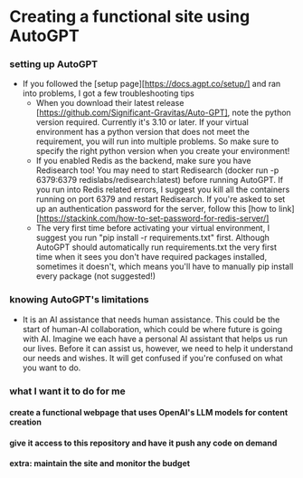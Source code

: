 # Creating a functional site using AutoGPT
### setting up AutoGPT
- If you followed the [setup page][https://docs.agpt.co/setup/] and ran into problems, I got a few troubleshooting tips
  - When you download their latest release [https://github.com/Significant-Gravitas/Auto-GPT], note the python version required. Currently it's 3.10 or later. If your virtual environment has a python version that does not meet the requirement, you will run into multiple problems. So make sure to specify the right python version when you create your environment!
  - If you enabled Redis as the backend, make sure you have Redisearch too! You may need to start Redisearch (docker run -p 6379:6379 redislabs/redisearch:latest) before running AutoGPT. If you run into Redis related errors, I suggest you kill all the containers running on port 6379 and restart Redisearch. If you're asked to set up an authentication password for the server, follow this [how to link][https://stackink.com/how-to-set-password-for-redis-server/]
  - The very first time before activating your virtual environment, I suggest you run "pip install -r requirements.txt" first. Although AutoGPT should automatically run requirements.txt the very first time when it sees you don't have required packages installed, sometimes it doesn't, which means you'll have to manually pip install every package (not suggested!)

### knowing AutoGPT's limitations
- It is an AI assistance that needs human assistance. This could be the start of human-AI collaboration, which could be where future is going with AI. Imagine we each have a personal AI assistant that helps us run our lives. Before it can assist us, however, we need to help it understand our needs and wishes. It will get confused if you're confused on what you want to do. 


### what I want it to do for me
#### create a functional webpage that uses OpenAI's LLM models for content creation
#### give it access to this repository and have it push any code on demand 
#### extra: maintain the site and monitor the budget
